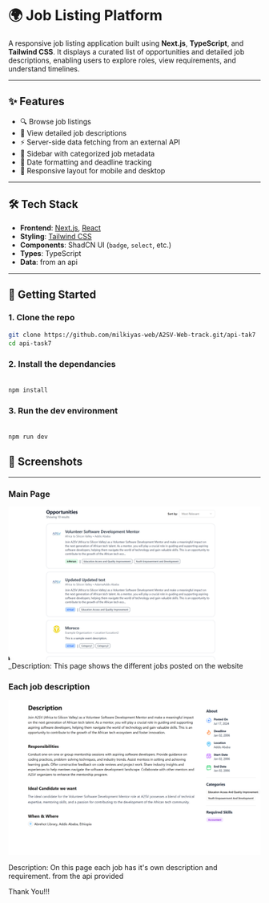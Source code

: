 # 🌍 Job Listing Platform

A responsive job listing application built using **Next.js**, **TypeScript**, and **Tailwind CSS**. It displays a curated list of opportunities and detailed job descriptions, enabling users to explore roles, view requirements, and understand timelines.

---

## ✨ Features

- 🔍 Browse job listings
- 📄 View detailed job descriptions
- ⚡ Server-side data fetching from an external API
- 📌 Sidebar with categorized job metadata
- 📅 Date formatting and deadline tracking
- 📱 Responsive layout for mobile and desktop

---

## 🛠️ Tech Stack

- **Frontend**: [Next.js](https://nextjs.org/), [React](https://react.dev/)
- **Styling**: [Tailwind CSS](https://tailwindcss.com/)
- **Components**: ShadCN UI (`badge`, `select`, etc.)
- **Types**: TypeScript
- **Data**: from an api

---

## 🧪 Getting Started

### 1. Clone the repo

```bash
git clone https://github.com/milkiyas-web/A2SV-Web-track.git/api-tak7
cd api-task7
```

### 2. Install the dependancies

```bash

npm install

```

### 3. Run the dev environment

```bash

npm run dev

```

## 📸 Screenshots

---

### Main Page

![Main Page](./screenshot/mainp.png)
\_Description: This page shows the different jobs posted on the website

### Each job description

![detail](./screenshot/detail.png)

Description: On this page each job has it's own description and requirement. from the api provided

Thank You!!!
